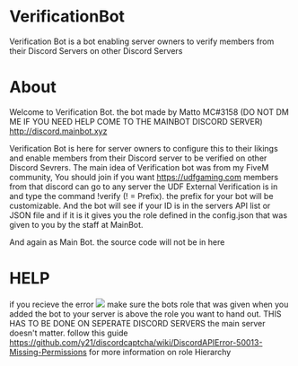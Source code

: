 # VerificationBot
Verification Bot is a bot enabling server owners to verify members from their Discord Servers on other Discord Servers

# About
Welcome to Verification Bot. the bot made by Matto MC#3158 (DO NOT DM ME IF YOU NEED HELP COME TO THE MAINBOT DISCORD SERVER) http://discord.mainbot.xyz

Verification Bot is here for server owners to configure this to their likings and enable members from their Discord server to be verified on other Discord Sevrers. The main idea of Verification bot was from my FiveM community, You should join if you want https://udfgaming.com members from that discord can go to any server the UDF External Verification is in and type the command !verify (! = Prefix). the prefix for your bot will be customizable. And the bot will see if your ID is in the servers API list or JSON file and if it is it gives you the role defined in the config.json that was given to you by the staff at MainBot.

And again as Main Bot. the source code will not be in here

# HELP

if you recieve the error
<img src="https://mattomc.xyz/img/y63oaJTOLh.png"> make sure the bots role that was given when you added the bot to your server is above the role you want to hand out. THIS HAS TO BE DONE ON SEPERATE DISCORD SERVERS the main server doesn't matter. follow this guide https://github.com/y21/discordcaptcha/wiki/DiscordAPIError-50013-Missing-Permissions for more information on role Hierarchy
